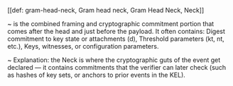 
[[def: gram-head-neck, Gram head neck, Gram Head Neck, Neck]]

~ is the combined framing and cryptographic commitment portion that comes after the head and just before the payload. It often contains: Digest commitment to key state or attachments (d), Threshold parameters (kt, nt, etc.), Keys, witnesses, or configuration parameters.

~ Explanation: the Neck is where the cryptographic guts of the event get declared — it contains commitments that the verifier can later check (such as hashes of key sets, or anchors to prior events in the KEL).
